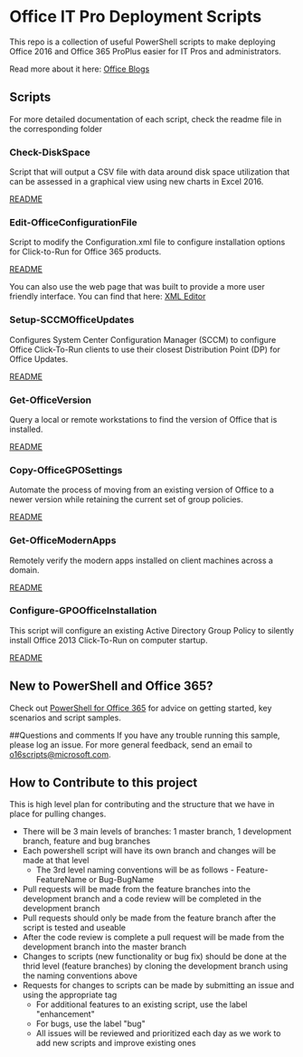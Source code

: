 # Office IT Pro Deployment Scripts
This repo is a collection of useful PowerShell scripts to make deploying Office 2016 and Office 365 ProPlus easier for IT Pros and administrators. 

Read more about it here: [Office Blogs](https://blogs.office.com/2015/08/19/introducing-the-office-it-pro-deployment-script-project/)

## Scripts
For more detailed documentation of each script, check the readme file in the corresponding folder

### Check-DiskSpace
Script that will output a CSV file with data around disk space utilization that can be assessed in a graphical view using new charts in Excel 2016.

[README](https://github.com/OfficeDev/Office-IT-Pro-Deployment-Scripts/blob/master/Check-DiskSpace/README_Check-DiskSpace.md)

### Edit-OfficeConfigurationFile
Script to modify the Configuration.xml file to configure installation options for Click-to-Run for Office 365 products.

[README](https://github.com/OfficeDev/Office-IT-Pro-Deployment-Scripts/blob/master/Edit-OfficeConfigurationFile/README_Edit-OfficeConfigurationFile.md)

You can also use the web page that was built to provide a more user friendly interface. You can find that here: [XML Editor](http://officedev.github.io/Office-IT-Pro-Deployment-Scripts/XmlEditor.html)

### Setup-SCCMOfficeUpdates
Configures System Center Configuration Manager (SCCM) to configure Office Click-To-Run clients to use their closest Distribution Point (DP) for Office Updates.

[README](https://github.com/OfficeDev/Office-IT-Pro-Deployment-Scripts/blob/master/Setup-SCCMOfficeUpdates/README_Setup-SCCMOfficeUpdates.md)

### Get-OfficeVersion    
Query a local or remote workstations to find the version of Office that is installed. 

[README](https://github.com/OfficeDev/Office-IT-Pro-Deployment-Scripts/blob/master/Get-OfficeVersion/README_Get-OfficeVersion.md)

### Copy-OfficeGPOSettings
Automate the process of moving from an existing version of Office to a newer version while retaining the current set of group policies. 

[README](https://github.com/OfficeDev/Office-IT-Pro-Deployment-Scripts/blob/master/Copy-OfficeGPOSettings/README_Copy-OfficeGPOSettings.md)

### Get-OfficeModernApps
Remotely verify the modern apps installed on client machines across a domain.

[README](https://github.com/OfficeDev/Office-IT-Pro-Deployment-Scripts/blob/master/Get-ModernOfficeApps/README_Get-ModernOfficeApps.md)

### Configure-GPOOfficeInstallation
This script will configure an existing Active Directory Group Policy to silently install Office 2013 Click-To-Run on computer startup.

[README](https://github.com/OfficeDev/Office-IT-Pro-Deployment-Scripts/blob/master/Configure-GPOOfficeInstallation/README_New-GPOOfficeInstallation.md)

## New to PowerShell and Office 365?
Check out [PowerShell for Office 365](https://poweshell.office.com) for advice on getting started, key scenarios and script samples.  

##Questions and comments
If you have any trouble running this sample, please log an issue.
For more general feedback, send an email to o16scripts@microsoft.com.

## How to Contribute to this project
This is high level plan for contributing and the structure that we have in place for pulling changes.
<UL>
<LI>There will be 3 main levels of branches: 1 master branch, 1 development branch, feature and bug branches
<LI>Each powershell script will have its own branch and changes will be made at that level
<UL>
<LI>The 3rd level naming conventions will be as follows - Feature-FeatureName or Bug-BugName</UL>
<LI>Pull requests will be made from the feature branches into the development branch and a code review will be completed in the development branch
<LI>Pull requests should only be made from the feature branch after the script is tested and useable
<LI>After the code review is complete a pull request will be made from the development branch into the master branch
<LI>Changes to scripts (new functionality or bug fix) should be done at the thrid level (feature branches) by cloning the development branch using the naming conventions above
<LI>Requests for changes to scripts can be made by submitting an issue and using the appropriate tag
<UL>
<LI>For additional features to an existing script, use the label "enhancement"
<LI>For bugs, use the label "bug"
<LI>All issues will be reviewed and prioritized each day as we work to add new scripts and improve existing ones</UL>
</UL>
